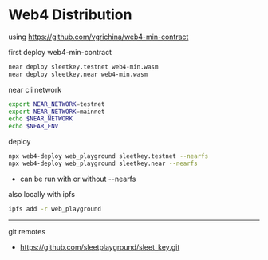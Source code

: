 # Web4 Distribution


using https://github.com/vgrichina/web4-min-contract

first deploy web4-min-contract
```sh
near deploy sleetkey.testnet web4-min.wasm
near deploy sleetkey.near web4-min.wasm
```

near cli network
```sh
export NEAR_NETWORK=testnet
export NEAR_NETWORK=mainnet
echo $NEAR_NETWORK 
echo $NEAR_ENV
```

deploy
```sh
npx web4-deploy web_playground sleetkey.testnet --nearfs
npx web4-deploy web_playground sleetkey.near --nearfs
```
- can be run with or without --nearfs



also locally with ipfs
```sh
ipfs add -r web_playground
```


---


git remotes
- https://github.com/sleetplayground/sleet_key.git


